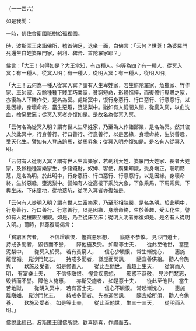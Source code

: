 （一一四六）

如是我聞：

一時，佛住舍衛國祇樹給孤獨園。

時，波斯匿王來詣佛所，稽首佛足，退坐一面，白佛言：「云何？世尊！為婆羅門死還生自姓婆羅門家，剎利、鞞舍、首陀羅家耶？」

佛言：「大王！何得如是？大王當知，有四種人。何等為四？有一種人，從冥入冥；有一種人，從冥入明；有一種人，從明入冥；有一種人，從明入明。

「大王！云何為一種人從冥入冥？謂有人生卑姓家，若生旃陀羅家、魚獵家、竹作家、車師家，及餘種種下賤工巧業家，貧窮短命，形體憔悴，而復修行卑賤之家，亦復為人下賤作使，是名為冥。處斯冥中，復行身惡行、行口惡行、行意惡行，以是因緣，身壞命終，當生惡趣，墮泥梨中。猶如有人從闇入闇，從廁入廁，以血洗血，捨惡受惡；從冥入冥者亦復如是。是故名為從冥入冥。

「云何名為從冥入明？謂有世人生卑姓家，乃至為人作諸鄙業，是名為冥。然其彼人於此冥中，行身善行、行口善行、行意善行，以是因緣，身壞命終，生於善趣，受天化生。譬如有人登床跨馬，從馬昇象；從冥入明亦復如是。是名有人從冥入明。

「云何有人從明入冥？謂有世人生富樂家，若剎利大姓、婆羅門大姓家、長者大姓家，及餘種種富樂家生，多諸錢財，奴婢、客使，廣集知識，受身端正，聰明黠慧，是名為明。於此明中，行身惡行、行口惡行、行意惡行，以是因緣，身壞命終，生於惡趣，墮泥梨中。譬如有人從高樓下乘於大象，下象乘馬，下馬乘輿，下輿坐床、下床墮地，從地落坑，從明入冥者亦復如是。

「云何有人從明入明？謂有世人生富樂家，乃至形相端嚴，是名為明。於此明中，行身善行、行口善行、行意善行，以是因緣，身壞命終，生於善趣，受天化生。譬如有人從樓觀至樓觀。如是，乃至從床至床；從明入明者亦復如是。是名有人從明入明。」爾時，世尊復說偈言：

「貧窮困苦者，　　不信增瞋恨，
慳貪惡邪想，　　癡惑不恭敬。
見沙門道士，　　持戒多聞者，
毀呰而不譽，　　障他施及受。
如斯等士夫，　　從此至他世，
當墮泥梨中，　　從冥入於冥。
若有貧窮人，　　信心少瞋恨，
常生慚愧心，　　惠施離慳垢。
見沙門梵志，　　持戒多聞者，
謙虛而問訊，　　隨宜善供給。
勸人令施與，　　歎施及受者，
如是修善人，　　從此至他世。
善趣上生天，　　從冥而入明，
有富樂士夫，　　不信多瞋恨。
慳貪疾惡想，　　邪惑不恭敬，
見沙門梵志，　　毀呰而不譽。
障他人施惠，　　亦斷受施者，
如是惡士夫，　　從此至他世。
當生苦地獄，　　從明入冥中，
若有富士夫，　　信心不瞋恨。
常起慚愧心，　　惠施離瞋姤，
見沙門梵志，　　持戒多聞者。
先奉迎問訊，　　隨宜給所須，
勸人令供養，　　歎施及受者。
如是等士夫，　　從此至他世，
生三十三天，　　從明而入明。」

佛說此經已，波斯匿王聞佛所說，歡喜隨喜，作禮而去。





